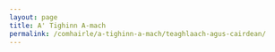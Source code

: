 ```yaml
---
layout: page
title: A' Tighinn A-mach
permalink: /comhairle/a-tighinn-a-mach/teaghlaach-agus-cairdean/
---
```

